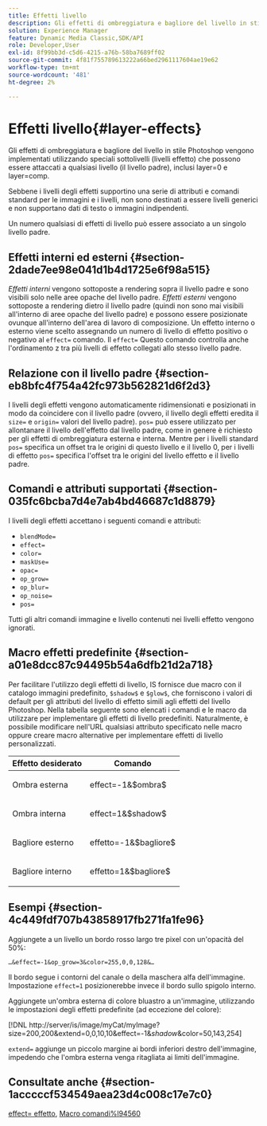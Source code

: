 ```yaml
---
title: Effetti livello
description: Gli effetti di ombreggiatura e bagliore del livello in stile Photoshop vengono implementati utilizzando speciali sottolivelli (livelli effetto) che possono essere attaccati a qualsiasi livello (il livello padre), inclusi layer=0 e layer=comp.
solution: Experience Manager
feature: Dynamic Media Classic,SDK/API
role: Developer,User
exl-id: 8f99bb3d-c5d6-4215-a76b-58ba7689ff02
source-git-commit: 4f81f755789613222a66bed2961117604ae19e62
workflow-type: tm+mt
source-wordcount: '481'
ht-degree: 2%

---
```


# Effetti livello{#layer-effects}

Gli effetti di ombreggiatura e bagliore del livello in stile Photoshop vengono implementati utilizzando speciali sottolivelli (livelli effetto) che possono essere attaccati a qualsiasi livello (il livello padre), inclusi layer=0 e layer=comp.

Sebbene i livelli degli effetti supportino una serie di attributi e comandi standard per le immagini e i livelli, non sono destinati a essere livelli generici e non supportano dati di testo o immagini indipendenti.

Un numero qualsiasi di effetti di livello può essere associato a un singolo livello padre.

## Effetti interni ed esterni {#section-2dade7ee98e041d1b4d1725e6f98a515}

*Effetti interni* vengono sottoposte a rendering sopra il livello padre e sono visibili solo nelle aree opache del livello padre. *Effetti esterni* vengono sottoposte a rendering dietro il livello padre (quindi non sono mai visibili all&#39;interno di aree opache del livello padre) e possono essere posizionate ovunque all&#39;interno dell&#39;area di lavoro di composizione. Un effetto interno o esterno viene scelto assegnando un numero di livello di effetto positivo o negativo al `effect=` comando. Il `effect=` Questo comando controlla anche l&#39;ordinamento z tra più livelli di effetto collegati allo stesso livello padre.

## Relazione con il livello padre {#section-eb8bfc4f754a42fc973b562821d6f2d3}

I livelli degli effetti vengono automaticamente ridimensionati e posizionati in modo da coincidere con il livello padre (ovvero, il livello degli effetti eredita il `size=` e `origin=` valori del livello padre). `pos=` può essere utilizzato per allontanare il livello dell&#39;effetto dal livello padre, come in genere è richiesto per gli effetti di ombreggiatura esterna e interna. Mentre per i livelli standard `pos=` specifica un offset tra le origini di questo livello e il livello 0, per i livelli di effetto `pos=` specifica l&#39;offset tra le origini del livello effetto e il livello padre.

## Comandi e attributi supportati {#section-035fc6bcba7d4e7ab4bd46687c1d8879}

I livelli degli effetti accettano i seguenti comandi e attributi:

* `blendMode=`
* `effect=`
* `color=`
* `maskUse=`
* `opac=`
* `op_grow=`
* `op_blur=`
* `op_noise=`
* `pos=`

Tutti gli altri comandi immagine e livello contenuti nei livelli effetto vengono ignorati.

## Macro effetti predefinite {#section-a01e8dcc87c94495b54a6dfb21d2a718}

Per facilitare l&#39;utilizzo degli effetti di livello, IS fornisce due macro con il catalogo immagini predefinito, `$shadow$` e `$glow$`, che forniscono i valori di default per gli attributi del livello di effetto simili agli effetti del livello Photoshop. Nella tabella seguente sono elencati i comandi e le macro da utilizzare per implementare gli effetti di livello predefiniti. Naturalmente, è possibile modificare nell&#39;URL qualsiasi attributo specificato nelle macro oppure creare macro alternative per implementare effetti di livello personalizzati.

<table id="table_8089C41AD1F24223A58C7DD8F4DDF73C"> 
 <thead> 
  <tr> 
   <th class="entry"> <b> Effetto desiderato</b> </th> 
   <th class="entry"> <b> Comando</b> </th> 
  </tr> 
 </thead>
 <tbody> 
  <tr> 
   <td> <p> Ombra esterna </p> </td> 
   <td> <p> <span class="codeph"> effect=-1&amp;$ombra$</span> </p> </td> 
  </tr> 
  <tr> 
   <td> <p> Ombra interna </p> </td> 
   <td> <p> <span class="codeph"> effect=1&amp;$shadow$</span> </p> </td> 
  </tr> 
  <tr> 
   <td> <p> Bagliore esterno </p> </td> 
   <td> <p> <span class="codeph"> effetto=-1&amp;$bagliore$</span> </p> </td> 
  </tr> 
  <tr> 
   <td> <p> Bagliore interno </p> </td> 
   <td> <p> <span class="codeph"> effetto=1&amp;$bagliore$</span> </p> </td> 
  </tr> 
 </tbody> 
</table>

## Esempi {#section-4c449fdf707b43858917fb271fa1fe96}

Aggiungete a un livello un bordo rosso largo tre pixel con un&#39;opacità del 50%:

`…&effect=-1&op_grow=3&color=255,0,0,128&…`

Il bordo segue i contorni del canale o della maschera alfa dell&#39;immagine. Impostazione `effect=1` posizionerebbe invece il bordo sullo spigolo interno.

Aggiungete un&#39;ombra esterna di colore bluastro a un&#39;immagine, utilizzando le impostazioni degli effetti predefinite (ad eccezione del colore):

[!DNL http://server/is/image/myCat/myImage?size=200,200&extend=0,0,10,10&effect=-1&$shadow$&color=50,143,254]

`extend=` aggiunge un piccolo margine ai bordi inferiori destro dell&#39;immagine, impedendo che l&#39;ombra esterna venga ritagliata ai limiti dell&#39;immagine.

## Consultate anche {#section-1acccccf534549aea23d4c008c17e7c0}

[effect= effetto](../../../../../is-api/http-ref/image-serving-api-ref/c-http-protocol-reference/c-command-reference/r-effect.md#reference-b1296c4afed047fb921bbc1e33752135), [Macro comandi%l94560](../../../../../is-api/http-ref/image-serving-api-ref/c-http-protocol-reference/c-syntax-and-features/r-is-http-command-macros.md#reference-ea2a9571c65a46da83eca27d0013cbf9)
